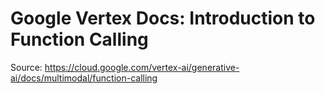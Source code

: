 # Google Vertex Docs: Introduction to Function Calling
Source: https://cloud.google.com/vertex-ai/generative-ai/docs/multimodal/function-calling


